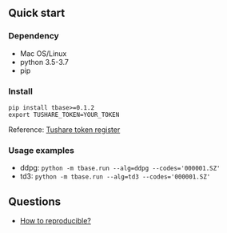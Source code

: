 ## Quick start

### Dependency
- Mac OS/Linux
- python 3.5-3.7
- pip

### Install
```
pip install tbase>=0.1.2
export TUSHARE_TOKEN=YOUR_TOKEN
```
Reference: [Tushare token register](https://tushare.pro/register?reg=124861)

### Usage examples
- ddpg: `python -m tbase.run --alg=ddpg --codes='000001.SZ'`
- td3: `python -m tbase.run --alg=td3 --codes='000001.SZ'`


## Questions
- [How to reproducible?](reproducible.md)
